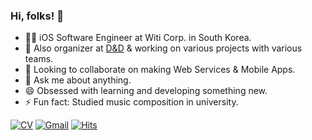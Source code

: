### Hi, folks! 🙌

- 👨‍💻 iOS Software Engineer at Witi Corp. in South Korea.
- 🔭 Also organizer at [D&D](https://dnd.ac/) & working on various projects with various teams.
- 👯 Looking to collaborate on making Web Services & Mobile Apps.
- 💬 Ask me about anything.
- 😄 Obsessed with learning and developing something new.
- ⚡ Fun fact: Studied music composition in university.


[![CV](https://img.shields.io/badge/-CV-brightgreen)](https://aaron-lee.me)
[![Gmail](https://img.shields.io/badge/Gmail-d14836?style=flat-square&logo=Gmail&logoColor=white&link=mailto:aaronlab.net@gmail.com)](mailto:aaronlab.net@gmail.com)
[![Hits](https://hits.seeyoufarm.com/api/count/incr/badge.svg?url=https%3A%2F%2Fgithub.com%2FaaronLab)](https://hits.seeyoufarm.com)
